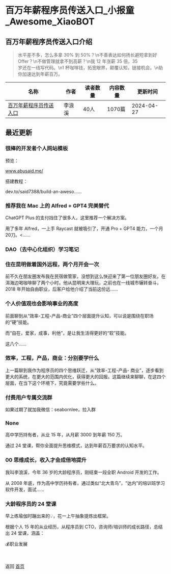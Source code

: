 # 百万年薪程序员传送入口_小报童_Awesome_XiaoBOT

## 百万年薪程序员传送入口介绍
> 水平差不多，怎么多拿 30% 到 50%？\n不善表达如何扬长避短拿到好 Offer？\n不做管理就拿不到高薪？\n我 12 年涨薪 35 倍，35  
岁还在一线写代码。\n1 杯咖啡钱，拓宽眼界，颠覆认知，链接机会。\n助你加速达到年薪百万。  
  


|名称|作者|读者数量|内容数量|更新时间|
|---|---|---|---|---|
|[百万年薪程序员传送入口](https://xiaobot.net/p/10xcoder?refer=0b133df9-27dc-423b-8101-639049001c13)|李浪溪|40人|1070篇|2024-04-27|

## 最近更新
### 很棒的开发者个人网站模板

预览：

www.abusaid.me/

搭建教程：

dev.to/said7388/build-an-aweso......

### 推荐我在 Mac 上的 Alfred + GPT4 完美替代

ChatGPT Plus 的支付挡住了很多人，这里推荐一个解决方案。

用了多年 Alfred，一上手 Raycast 就被吸引了，开通 Pro + GPT4 能力，一个月 20刀。<......

### DAO（去中心化组织）学习笔记

### 住在昆明做着国外远程，两个月开会一次

前不久在朋友圈发布我在民宿做管家，没想到这么快迎来了第一位朋友圈好友。在洱海边喝咖啡聊了两个小时。他从昆明来大理玩，之前也在一线城市辗转奋斗，2018
年开始自由职业，后客户给他介绍了当前这份远......

### 个人价值观也会影响事业的高度

前面聊到从“效率-工程-产品-商业”四个层面提升认知，可以说是围绕在职场的“硬”技能。

而“自在，爱家，成事，利他”，是让我生活得更好的“软”技能。

这八个......

### 效率，工程，产品，商业：分别要学什么

上一篇聊到我作为程序员的四个思维跃迁，从“效率-工程-产品-
商业”，逐步看到更大的系统，在更大的范围内优化，获得更大的回报。这篇继续来聊聊，在这四个层面，在当下这个环境下，究竟需要学些什么。

### 付费用户专属交流群

如果过期了就加我微信：seabornlee，拉入群

### None

高中学历持有者，从业 15 年，从月薪 3000 到年薪 150 万。

通过 24 堂课，帮你全面提升思维模式，达到年薪百万要求的认知水平。

### 00 思维成长，收入才会成倍地提升

我叫李浪溪，今年 36 岁的大龄程序员，刚结束一段全职 Android 开发的工作。

从 2008 年底，作为高中学历持有者，通过类似“北大青鸟”，“达内”的培训班学习软件开发，面试......

### 大龄程序员的 24 堂课

早上练瑜伽时蹦出来的💡，花一上午抽象提炼出框架。

根据个人 15 年的从业经历，从程序员到 CTO，咨询师/培训师的成长路径，总结出 24 堂课，涵盖：

💰职业发展


<a href="https://github.com/Reno9527/awesome-xiaobot" style="color: white; text-decoration: none;">awesome-xiaobot</a>

返回 [首页](../README.md)
